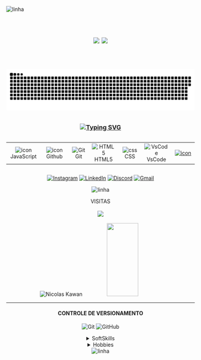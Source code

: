 <!-- **************************************************************** APRESENTAÇÃO **************************************************************** -->
<img src="https://user-images.githubusercontent.com/73097560/115834477-dbab4500-a447-11eb-908a-139a6edaec5c.gif" alt = linha ><br><br>
<p align="center">
<h1 align="center">
<img src="https://readme-typing-svg.herokuapp.com/?font=Righteous&size=35&color=FFFFFF110&center=true&vCenter=true&width=650&height=90&duration=4000&lines=Desenvolvedor+de+Software...;+Software+developer..." />
<img src="https://user-images.githubusercontent.com/73097560/115834477-dbab4500-a447-11eb-908a-139a6edaec5c.gif"><br><br>
<p align="center">
<!-- **************************************************************** JOGO DA COBRINHA **************************************************************** -->
<a href=#><img src="contributions.svg"></a> 
 </p>
<!-- **************************************************************** TECNOLOGIAS **************************************************************** -->
<h3 align="center"><a href="https://git.io/typing-svg"><img src="https://readme-typing-svg.demolab.com?font=Fira+Code&weight=500&size=25&pause=0&duration=4000&color=FF00FF&center=true&width=700&lines=Tecnologias;Technologies" alt="Typing SVG" /></a></h3>
<p align="center">
<p align="center">
<div style="display: flex; align-items: flex-start; align: center">
<table align="center">
  <tr>
    <td align="center" width="96">
        <img src="https://techstack-generator.vercel.app/js-icon.svg" alt="icon" width="40" height="40" />
      <br>JavaScript
    </td>
    <td align="center" width="96">
        <img src="https://techstack-generator.vercel.app/github-icon.svg" alt="icon" width="40" height="40" />
      <br>Github
    </td>
    <td align="center" width="96"> 
        <img src="https://user-images.githubusercontent.com/25181517/192108372-f71d70ac-7ae6-4c0d-8395-51d8870c2ef0.png" width="40" height="40" alt="Git" />
      <br>Git
    <td align="center"  width="96">
        <img src="https://skillicons.dev/icons?i=html" width="40" height="40" alt="HTML5" />
      <br>HTML5
    </td>
    <td align="center" width="96">
        <img src="https://skillicons.dev/icons?i=css" width="40" height="40" alt="css" />
      <br>CSS
    </td>
    <td align="center" width="96">
        <img src="https://skillicons.dev/icons?i=vscode" width="40" height="40" alt="VsCode" />
      <br>VsCode
    </td>
    <td align="center" width="96">
      <a href="https://www.python.org/">
        <img src="https://techstack-generator.vercel.app/python-icon.svg" alt="icon" width="40" height="40" />
      </a>
  </tr>
</table>
<br><br>
</div>


<!-- **************************************************************** CONTATO **************************************************************** -->
<div align="center">

[![Instagram](https://img.shields.io/badge/Instagram-%23E4405F.svg?logo=Instagram&logoColor=white)](https://www.instagram.com/dev.nicolask/) 
[![LinkedIn](https://img.shields.io/badge/LinkedIn-%230077B5.svg?logo=linkedin&logoColor=white)](https://www.linkedin.com/in/n%C3%ADcolas-kawan-06ab3a2a5/)
[![Discord](https://img.shields.io/badge/Discord-%237289DA.svg?logo=discord&logoColor=white)](https://discordapp.com/users/dev.nick_57071)
[![Gmail](https://img.shields.io/badge/Gmail-%23ea4325.svg?logo=Gmail&logoColor=white)](https://mail.google.com/mail/u/1/#sent?compose=CllgCJqbQBpcJbFmWZtJHnhGCGzwlKwJQMlmdCctbtknXBvTLrcQRmqLjlLCzVJtGLWsTBpltHL)


</div>

<!-- **************************************************************** LINHA **************************************************************** -->
<div align="center">
<img src="https://user-images.githubusercontent.com/73097560/115834477-dbab4500-a447-11eb-908a-139a6edaec5c.gif" alt = linha >
  <!-- **************************************************************** VISITAS **************************************************************** -->
<p align="center"> 
 VISITAS<br> <br>
  <img src="https://profile-counter.glitch.me/DevNicolask/count.svg"/>
  </p>
  <!-- **************************************************************** STATS **************************************************************** -->
<div align="center">
  <img width="55%" height="195px" src="https://bad-apple-github-readme.vercel.app/api?username=DevNicolask&show_bg=1&count_private=true&hide_border=true&show_icons=true&title_color=00FF100&icon_color=70a5fd&text_color=FFFFFF&bg_color=0d1117&hide_title=false&locale=pt-br" alt="Nicolas Kawan" />
   <img width="41%" height="195px" src="https://github-readme-stats.vercel.app/api/top-langs/?username=DevNicolasK&layout=compact&hide_border=true&title_color=FFFFFF100&text_color=FFFFFF&bg_color=0d1117" />
</div> 

---
<!-- **************************************************************** CONTROLE DE VERSIONAMENTO **************************************************************** -->
#### CONTROLE DE VERSIONAMENTO
![Git](https://img.shields.io/badge/-Git-000?style=for-the-badge&logo=git)
![GitHub](https://img.shields.io/badge/-GitHub-000?style=for-the-badge&logo=github)

<!-- **************************************************************** SKILLS E HOBBIES**************************************************************** -->
<details>
  <summary>SoftSkills</summary><br>

 Self-Taught<br>
 Ability to Solve Problems<br> 
 Ability to Team Work<br>
 Comunication Skill<br>
 Creative thinking<br>
 I'm Organized <br>
</details>

<details>
  <summary>Hobbies</summary>
</br> 
  🖌️ To Draw
  📚 Study and Learning
  🎮 Play Games
  🎧 Listen to Music
</details>

<!-- **************************************************************** LINHA **************************************************************** -->
<div align="center">
<img src="https://user-images.githubusercontent.com/73097560/115834477-dbab4500-a447-11eb-908a-139a6edaec5c.gif" alt = linha >
